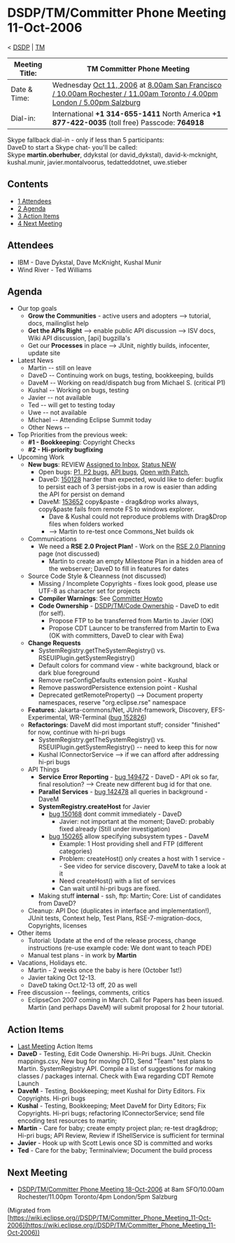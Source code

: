 

DSDP/TM/Committer Phone Meeting 11-Oct-2006
===========================================

< [DSDP](https://wiki.eclipse.org/DSDP "DSDP")‎ | [TM](./TM "DSDP/TM")

| Meeting Title: | **TM Committer Phone Meeting** |
| --- | --- |
| Date & Time: | Wednesday [Oct 11, 2006](./index.php?title=Oct_11,_2006&action=edit&redlink=1 "Oct 11, 2006 (page does not exist)") at [8.00am San Francisco / 10.00am Rochester / 11.00am Toronto / 4.00pm London / 5.00pm Salzburg](http://www.timeanddate.com/worldclock/meetingdetails.html?year=2006&month=10&day=11&hour=15&min=00&sec=0&p1=224&p2=159&p3=250&p4=136&p5=223&iv=1800) |
| Dial-in: | International **+1 314-655-1411**   North America **+1 877-422-0035** (toll free)   Passcode: **764918** |

Skype fallback dial-in - only if less than 5 participants:  
DaveD to start a Skype chat- you'll be called:  
Skype **martin.oberhuber**, ddykstal (or david_dykstal), david-k-mcknight, kushal.munir, javier.montalvoorus, tedatteddotnet, uwe.stieber

Contents
--------

*   [1 Attendees](#Attendees)
*   [2 Agenda](#Agenda)
*   [3 Action Items](#Action-Items)
*   [4 Next Meeting](#Next-Meeting)

Attendees
---------

*   IBM - Dave Dykstal, Dave McKnight, Kushal Munir
*   Wind River - Ted Williams

Agenda
------

*   Our top goals
    *   **Grow the Communities** \- active users and adopters --> tutorial, docs, mailinglist help
    *   **Get the APIs Right** --\> enable public API discussion --> ISV docs, Wiki API discussion, \[api\] bugzilla's
    *   Get our **Processes** in place --> JUnit, nightly builds, infocenter, update site
*   Latest News
    *   Martin -- still on leave
    *   DaveD -- Continuing work on bugs, testing, bookkeeping, builds
    *   DaveM -- Working on read/dispatch bug from Michael S. (critical P1)
    *   Kushal -- Working on bugs, testing
    *   Javier -- not available
    *   Ted -- will get to testing today
    *   Uwe -- not available
    *   Michael -- Attending Eclipse Summit today
    *   Other News --
*   Top Priorities from the previous week:
    *   **#1 - Bookkeeping**: Copyright Checks
    *   **#2 - Hi-priority bugfixing**
*   Upcoming Work
    *   **New bugs**: REVIEW [Assigned to Inbox](https://bugs.eclipse.org/bugs/buglist.cgi?query_format=advanced&classification=DSDP&product=Target+Management&component=RSE&bug_status=UNCONFIRMED&bug_status=NEW&bug_status=ASSIGNED&bug_status=REOPENED&emailassigned_to1=1&emailtype1=exact&email1=dsdp.tm.rse-inbox%40eclipse.org&cmdtype=doit), [Status NEW](https://bugs.eclipse.org/bugs/buglist.cgi?query_format=advanced&classification=DSDP&product=Target+Management&component=RSE&bug_status=NEW&cmdtype=doit)
        *   Open bugs: [P1, P2 bugs](https://bugs.eclipse.org/bugs/buglist.cgi?query_format=advanced&classification=DSDP&product=Target+Management&component=RSE&bug_status=UNCONFIRMED&bug_status=NEW&bug_status=ASSIGNED&bug_status=REOPENED&priority=P1&priority=P2&cmdtype=doit), [API bugs](https://bugs.eclipse.org/bugs/buglist.cgi?query_format=advanced&short_desc_type=allwordssubstr&short_desc=%5Bapi&classification=DSDP&product=Target+Management&component=RSE&bug_status=UNCONFIRMED&bug_status=NEW&bug_status=ASSIGNED&bug_status=REOPENED&cmdtype=doit), [Open with Patch](https://bugs.eclipse.org/bugs/buglist.cgi?query_format=advanced&classification=DSDP&product=Target+Management&component=RSE&bug_status=UNCONFIRMED&bug_status=NEW&bug_status=ASSIGNED&bug_status=REOPENED&cmdtype=doit&field0-0-0=attachments.ispatch&type0-0-0=equals&value0-0-0=1),
        *   DaveD: [150128](https://bugs.eclipse.org/bugs/show_bug.cgi?id=150168) harder than expected, would like to defer: bugfix to persist each of 3 persist-jobs in a row is easier than adding the API for persist on demand
        *   DaveM: [153652](https://bugs.eclipse.org/bugs/show_bug.cgi?id=153652) copy&paste - drag&drop works always, copy&paste fails from remote FS to windows explorer.
            *   Dave & Kushal could not reproduce problems with Drag&Drop files when folders worked
            *   --\> Martin to re-test once Commons_Net builds ok
    *   Communications
        *   We need a **RSE 2.0 Project Plan!** \- Work on the [RSE 2.0 Planning](./RSE_2.0_Planning "RSE 2.0 Planning") page (not discussed)
            *   Martin to create an empty Milestone Plan in a hidden area of the webserver; DaveD to fill in features for dates
    *   Source Code Style & Cleanness (not discussed)
        *   Missing / Incomplete Copyrights - fixes look good, please use UTF-8 as character set for projects
        *   **Compiler Warnings**: See [Committer Howto](https://www.eclipse.org/dsdp/tm/development/compiler_warnings.php)
        *   **Code Ownership** \- [DSDP/TM/Code Ownership](./Code_Ownership "DSDP/TM/Code Ownership") \- DaveD to edit (for self).
            *   Propose FTP to be transferred from Martin to Javier (OK)
            *   Propose CDT Launcer to be transferred from Martin to Ewa (OK with committers, DaveD to clear with Ewa)
    *   **Change Requests**
        *   SystemRegistry.getTheSystemRegistry() vs. RSEUIPlugin.getSystemRegistry()
        *   Default colors for command view - white background, black or dark blue foreground
        *   Remove rseConfigDefaults extension point - Kushal
        *   Remove passwordPersistence extension point - Kushal
        *   Deprecated getRemoteProperty() --> Document property namespaces, reserve "org.eclipse.rse" namespace
    *   **Features**: Jakarta-commons/Net, JUnit-framework, Discovery, EFS-Experimental, WR-Terminal ([bug 152826](https://bugs.eclipse.org/bugs/show_bug.cgi?id=152826))
    *   **Refactorings**: DaveM did most important stuff; consider "finished" for now, continue with hi-pri bugs
        *   SystemRegistry.getTheSystemRegistry() vs. RSEUIPlugin.getSystemRegistry() -- need to keep this for now
        *   Kushal IConnectorService --> if we can afford after addressing hi-pri bugs
    *   API Things
        *   **Service Error Reporting** \- [bug 149472](https://bugs.eclipse.org/bugs/show_bug.cgi?id=149472) \- DaveD - API ok so far, final resolution? --> Create new different bug id for that one.
        *   **Parallel Services** \- [bug 142478](https://bugs.eclipse.org/bugs/show_bug.cgi?id=142478) all queries in background - DaveM
        *   **SystemRegistry.createHost** for Javier
            *   [bug 150168](https://bugs.eclipse.org/bugs/show_bug.cgi?id=150168) dont commit immediately - DaveD
                *   Javier: not important at the moment; DaveD: probably fixed already (Still under investigation)
            *   [bug 150265](https://bugs.eclipse.org/bugs/show_bug.cgi?id=150265) allow specifying subsystem types - DaveM
                *   Example: 1 Host providing shell and FTP (different categories)
                *   Problem: createHost() only creates a host with 1 service -- See video for service discovery, DaveM to take a look at it
                *   Need createHost() with a list of services
                *   Can wait until hi-pri bugs are fixed.
        *   Making stuff **internal** \- ssh, ftp: Martin; Core: List of candidates from DaveD?
    *   Cleanup: API Doc (duplicates in interface and implementation!), JUnit tests, Context help, Test Plans, RSE-7-migration-docs, Copyrights, licenses
*   Other items
    *   Tutorial: Update at the end of the release process, change instructions (re-use example code: We dont want to teach PDE)
    *   Manual test plans - in work by **Martin**
*   Vacations, Holidays etc.
    *   Martin - 2 weeks once the baby is here (October 1st!)
    *   Javier taking Oct 12-13.
    *   DaveD taking Oct.12-13 off, 20 as well
*   Free discussion -- feelings, comments, critics
    *   EclipseCon 2007 coming in March. Call for Papers has been issued. Martin (and perhaps DaveM) will submit proposal for 2 hour tutorial.

Action Items
------------

*   [Last Meeting](./Committer_Phone_Meeting_4-Oct-2006#Action_Items "DSDP/TM/Committer Phone Meeting 4-Oct-2006") Action Items
*   **DaveD** \- Testing, Edit Code Ownership. Hi-Pri bugs. JUnit. Checkin mappings.csv, New bug for moving DTD, Send "Team" test plans to Martin. SystemRegistry API. Compile a list of suggestions for making classes / packages internal. Check with Ewa regarding CDT Remote Launch
*   **DaveM** \- Testing, Bookkeeping; meet Kushal for Dirty Editors. Fix Copyrights. Hi-pri bugs
*   **Kushal** \- Testing, Bookkeeping; Meet DaveM for Dirty Editors; Fix Copyrights. Hi-pri bugs; refactoring IConnectorService; send file encoding test resources to martin;
*   **Martin** \- Care for baby; create empty project plan; re-test drag&drop; Hi-pri bugs; API Review, Review if IShellService is sufficient for terminal
*   **Javier** \- Hook up with Scott Lewis once SD is committed and works
*   **Ted** \- Care for the baby; Terminalview; Document the build process

Next Meeting
------------

*   [DSDP/TM/Committer Phone Meeting 18-Oct-2006](./Committer_Phone_Meeting_18-Oct-2006 "DSDP/TM/Committer Phone Meeting 18-Oct-2006") at 8am SFO/10.00am Rochester/11.00pm Toronto/4pm London/5pm Salzburg


(Migrated from [https://wiki.eclipse.org//DSDP/TM/Committer_Phone_Meeting_11-Oct-2006](https://wiki.eclipse.org//DSDP/TM/Committer_Phone_Meeting_11-Oct-2006))